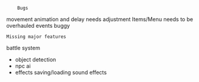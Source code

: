         Bugs
movement animation and delay needs adjustment
Items/Menu needs to be overhauled
events buggy

    Missing major features
battle system
 - object detection
 - npc ai
 - effects
saving/loading
sound
effects
